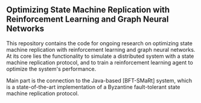 ## Optimizing State Machine Replication with Reinforcement Learning and Graph Neural Networks

This repository contains the code for ongoing research on optimizing state machine replication with reinforcement learning and graph neural networks. 
At its core lies the functionality to simulate a distributed system with a state machine replication protocol, and to train a reinforcement learning agent to optimize the system's performance.

Main part is the connection to the Java-based [BFT-SMaRt] system, which is a state-of-the-art implementation of a Byzantine fault-tolerant state machine replication protocol.